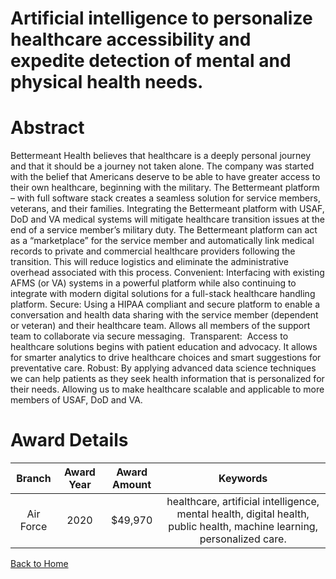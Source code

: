 
Artificial intelligence to personalize healthcare accessibility and expedite detection of mental and physical health needs.
===========================================================================================================================

# Abstract


Bettermeant Health believes that healthcare is a deeply personal journey and that it should be a journey not taken alone. The company was started with the belief that Americans deserve to be able to have greater access to their own healthcare, beginning with the military. The Bettermeant platform – with full software stack creates a seamless solution for service members, veterans, and their families. Integrating the Bettermeant platform with USAF, DoD and VA medical systems will mitigate healthcare transition issues at the end of a service member’s military duty. The Bettermeant platform can act as a “marketplace” for the service member and automatically link medical records to private and commercial healthcare providers following the transition. This will reduce logistics and eliminate the administrative overhead associated with this process. ​​​​​​Convenient: Interfacing with existing AFMS (or VA) systems in a powerful platform while also continuing to integrate with modern digital solutions for a full-stack healthcare handling platform. Secure: Using a HIPAA compliant and secure platform to enable a conversation and health data sharing with the service member (dependent or veteran) and their healthcare team. Allows all members of the support team to collaborate via secure messaging.  Transparent:  Access to healthcare solutions begins with patient education and advocacy. It allows for smarter analytics to drive healthcare choices and smart suggestions for preventative care. Robust: By applying advanced data science techniques we can help patients as they seek health information that is personalized for their needs. Allowing us to make healthcare scalable and applicable to more members of USAF, DoD and VA.  

# Award Details

|Branch|Award Year|Award Amount|Keywords|
| :---: | :---: | :---: | :---: |
|Air Force|2020|$49,970|healthcare, artificial intelligence, mental health, digital health, public health, machine learning, personalized care.|
  
  


[Back to Home](https://github.com/chrischow/dod_sbir_awards#1726)